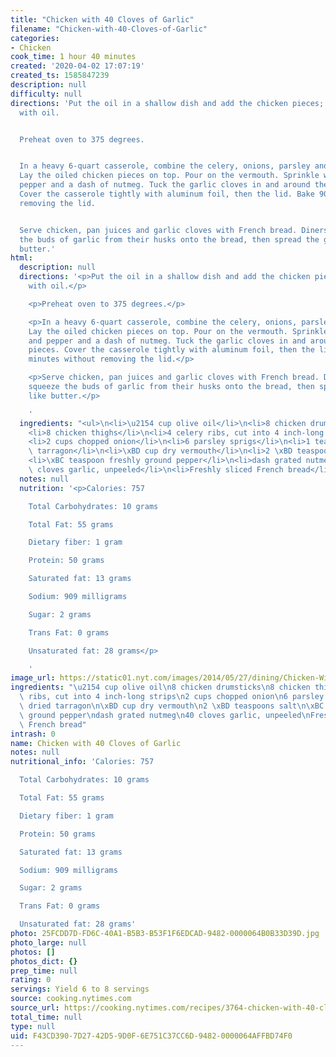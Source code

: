 ```yaml
---
title: "Chicken with 40 Cloves of Garlic"
filename: "Chicken-with-40-Cloves-of-Garlic"
categories:
- Chicken
cook_time: 1 hour 40 minutes
created: '2020-04-02 17:07:19'
created_ts: 1585847239
description: null
difficulty: null
directions: 'Put the oil in a shallow dish and add the chicken pieces; coat evenly
  with oil.


  Preheat oven to 375 degrees.


  In a heavy 6-quart casserole, combine the celery, onions, parsley and tarragon.
  Lay the oiled chicken pieces on top. Pour on the vermouth. Sprinkle with salt and
  pepper and a dash of nutmeg. Tuck the garlic cloves in and around the chicken pieces.
  Cover the casserole tightly with aluminum foil, then the lid. Bake 90 minutes without
  removing the lid.


  Serve chicken, pan juices and garlic cloves with French bread. Diners should squeeze
  the buds of garlic from their husks onto the bread, then spread the garlic like
  butter.'
html:
  description: null
  directions: '<p>Put the oil in a shallow dish and add the chicken pieces; coat evenly
    with oil.</p>

    <p>Preheat oven to 375 degrees.</p>

    <p>In a heavy 6-quart casserole, combine the celery, onions, parsley and tarragon.
    Lay the oiled chicken pieces on top. Pour on the vermouth. Sprinkle with salt
    and pepper and a dash of nutmeg. Tuck the garlic cloves in and around the chicken
    pieces. Cover the casserole tightly with aluminum foil, then the lid. Bake 90
    minutes without removing the lid.</p>

    <p>Serve chicken, pan juices and garlic cloves with French bread. Diners should
    squeeze the buds of garlic from their husks onto the bread, then spread the garlic
    like butter.</p>

    '
  ingredients: "<ul>\n<li>\u2154 cup olive oil</li>\n<li>8 chicken drumsticks</li>\n\
    <li>8 chicken thighs</li>\n<li>4 celery ribs, cut into 4 inch-long strips</li>\n\
    <li>2 cups chopped onion</li>\n<li>6 parsley sprigs</li>\n<li>1 teaspoon dried\
    \ tarragon</li>\n<li>\xBD cup dry vermouth</li>\n<li>2 \xBD teaspoons salt</li>\n\
    <li>\xBC teaspoon freshly ground pepper</li>\n<li>dash grated nutmeg</li>\n<li>40\
    \ cloves garlic, unpeeled</li>\n<li>Freshly sliced French bread</li>\n</ul>\n"
  notes: null
  nutrition: '<p>Calories: 757

    Total Carbohydrates: 10 grams

    Total Fat: 55 grams

    Dietary fiber: 1 gram

    Protein: 50 grams

    Saturated fat: 13 grams

    Sodium: 909 milligrams

    Sugar: 2 grams

    Trans Fat: 0 grams

    Unsaturated fat: 28 grams</p>

    '
image_url: https://static01.nyt.com/images/2014/05/27/dining/Chicken-With-40-Cloves-of-Garlic/Chicken-With-40-Cloves-of-Garlic-articleLarge.jpg
ingredients: "\u2154 cup olive oil\n8 chicken drumsticks\n8 chicken thighs\n4 celery\
  \ ribs, cut into 4 inch-long strips\n2 cups chopped onion\n6 parsley sprigs\n1 teaspoon\
  \ dried tarragon\n\xBD cup dry vermouth\n2 \xBD teaspoons salt\n\xBC teaspoon freshly\
  \ ground pepper\ndash grated nutmeg\n40 cloves garlic, unpeeled\nFreshly sliced\
  \ French bread"
intrash: 0
name: Chicken with 40 Cloves of Garlic
notes: null
nutritional_info: 'Calories: 757

  Total Carbohydrates: 10 grams

  Total Fat: 55 grams

  Dietary fiber: 1 gram

  Protein: 50 grams

  Saturated fat: 13 grams

  Sodium: 909 milligrams

  Sugar: 2 grams

  Trans Fat: 0 grams

  Unsaturated fat: 28 grams'
photo: 25FCDD7D-FD6C-40A1-B5B3-B53F1F6EDCAD-9482-0000064B0B33D39D.jpg
photo_large: null
photos: []
photos_dict: {}
prep_time: null
rating: 0
servings: Yield 6 to 8 servings
source: cooking.nytimes.com
source_url: https://cooking.nytimes.com/recipes/3764-chicken-with-40-cloves-of-garlic?action=click&module=Global%20Search%20Recipe%20Card&pgType=search&rank=9
total_time: null
type: null
uid: F43CD390-7D27-42D5-9D0F-6E751C37CC6D-9482-0000064AFFBD74F0
---
```

